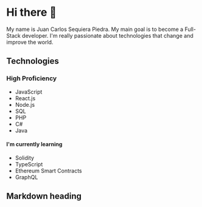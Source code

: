 # Hi there 👋

My name is Juan Carlos Sequiera Piedra. My main goal is to become a Full-Stack developer. I'm really passionate about technologies that change and improve the world.

## Technologies

### High Proficiency

- JavaScript
- React.js
- Node.js
- SQL
- PHP
- C#
- Java

#### I'm currently learning

- Solidity
- TypeScript
- Ethereum Smart Contracts
- GraphQL

## Markdown heading

